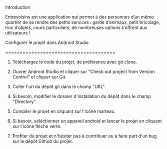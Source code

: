 Introduction

Entrevoisins est une application qui permet à des personnes d’un même quartier de se rendre des petits services : garde d’animaux, petit bricolage, troc d’objets, cours particuliers, de nombreuses options s’offrent aux utilisateurs !

Configurer le projet dans Android Studio

======================================

1. Téléchargez le code du projet, de préférence avec git clone.

2. Ouvrer Android Studio et cliquer sur "Check out project from Version Control" et cliquer sur Git.

3. Coller l'url du dépôt git dans le champ "URL".

4. Si besoin, modifier le dossier d'installation du dépôt dans le champ "Directory".

6. Compiler le projet en cliquant sur l'icône marteau.

7. Si besoin, séléctionner un appareil android et lancer le projet en cliquant sur l'icône flêche verte.


8. Profiter du projet et n'hésiter pas à contribuer ou à faire part d'un bug sur le dépôt Github du projet.

